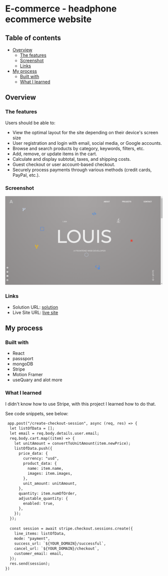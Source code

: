 # E-commerce - headphone ecommerce website



## Table of contents

- [Overview](#overview)
  - [The features](#the-features)
  - [Screenshot](#screenshot)
  - [Links](#links)
- [My process](#my-process)
  - [Built with](#built-with)
  - [What I learned](#what-i-learned)



## Overview

### The features

Users should be able to:

- View the optimal layout for the site depending on their device's screen size
- User registration and login with email, social media, or Google accounts.
- Browse and search products by category, keywords, filters, etc.
- Add, remove, or update items in the cart.
- Calculate and display subtotal, taxes, and shipping costs.
- Guest checkout or user account-based checkout.
- Securely process payments through various methods (credit cards, PayPal, etc.).

### Screenshot

![](./screenshot.png)

### Links

- Solution URL: [solution](https://github.com/louis-bamidele/project5-SweetSound)
- Live Site URL: [live site](https://silver-lebkuchen-79cc2f.netlify.app/)

## My process

### Built with

- React
- passsport
- mongoDB
- Stripe
- Motion Framer
- useQuary and alot more

### What I learned

I didn't know how to use Stripe, with this project I learned how to do that.

See code snippets, see below:

```Stripe
 app.post("/create-checkout-session", async (req, res) => {
  let listOfData = [];
  let email = req.body.details.user.email;
  req.body.cart.map((item) => {
    let unitAmount = convertToUnitAmount(item.newPrice);
    listOfData.push({
      price_data: {
        currency: "usd",
        product_data: {
          name: item.name,
          images: item.images,
        },
        unit_amount: unitAmount,
      },
      quantity: item.numOfOrder,
      adjustable_quantity: {
        enabled: true,
      },
    });
  });

  const session = await stripe.checkout.sessions.create({
    line_items: listOfData,
    mode: "payment",
    success_url: `${YOUR_DOMAIN}/successful`,
    cancel_url: `${YOUR_DOMAIN}/checkout`,
    customer_email: email,
  });
  res.send(session);
})
```
